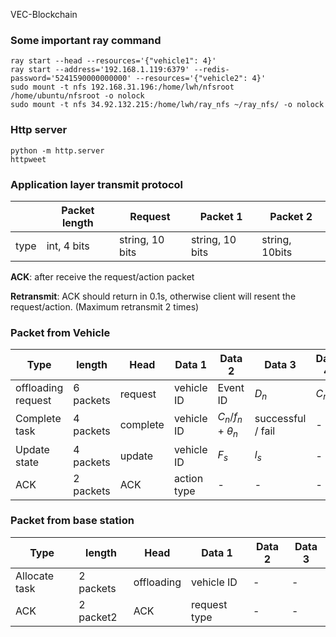 VEC-Blockchain



### Some important ray command

```shell
ray start --head --resources='{"vehicle1": 4}'
ray start --address='192.168.1.119:6379' --redis-password='5241590000000000' --resources='{"vehicle2": 4}'
sudo mount -t nfs 192.168.31.196:/home/lwh/nfsroot /home/ubuntu/nfsroot -o nolock
sudo mount -t nfs 34.92.132.215:/home/lwh/ray_nfs ~/ray_nfs/ -o nolock
```

### Http server

```shell
python -m http.server
httpweet
```





### Application layer transmit protocol

|      | Packet length | Request         | Packet 1        | Packet 2       |
| ---- | ------------- | --------------- | --------------- | -------------- |
| type | int, 4 bits   | string, 10 bits | string, 10 bits | string, 10bits |

**ACK**: after receive the request/action packet

**Retransmit**: ACK should return in 0.1s, otherwise client will resent the request/action. (Maximum retransmit 2 times)

### Packet from Vehicle

| Type               | length    | Head     | Data 1      | Data 2             | Data 3            | Data 4 | Data 5   |
| ------------------ | --------- | -------- | ----------- | ------------------ | ----------------- | ------ | -------- |
| offloading request | 6 packets | request  | vehicle ID  | Event ID           | $D_n$             | $C_n$  | $\tau_n$ |
| Complete task      | 4 packets | complete | vehicle ID  | $C_n/f_n+\theta_n$ | successful / fail | -      | -        |
| Update state       | 4 packets | update   | vehicle ID  | $F_s$              | $l_s$             | -      | -        |
| ACK                | 2 packets | ACK      | action type | -                  | -                 | -      | -        |

### Packet from base station

| Type          | length    | Head       | Data 1       | Data 2 | Data 3 |
| ------------- | --------- | ---------- | ------------ | ------ | ------ |
| Allocate task | 2 packets | offloading | vehicle ID   | -      | -      |
| ACK           | 2 packet2 | ACK        | request type | -      | -      |

